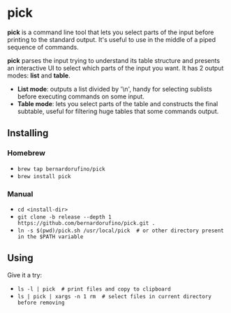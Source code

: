 # pick
**pick** is a command line tool that lets you select parts of the input before printing to the standard output. It's useful to use in the middle of a piped sequence of commands.

**pick** parses the input trying to understand its table structure and presents an interactive UI to select which parts of the input you want. It has 2 output modes: **list** and **table**. 

- **List mode**: outputs a list divided by '\n', handy for selecting sublists before executing commands on some input. 
- **Table mode**: lets you select parts of the table and constructs the final subtable, useful for filtering huge tables that some commands output.

## Installing

### Homebrew
* `brew tap bernardorufino/pick`
* `brew install pick`

### Manual
* `cd <install-dir>`
* `git clone -b release --depth 1 https://github.com/bernardorufino/pick.git .`
* `ln -s $(pwd)/pick.sh /usr/local/pick  # or other directory present in the $PATH variable`

## Using
Give it a try:
* `ls -l | pick  # print files and copy to clipboard`
* `ls | pick | xargs -n 1 rm  # select files in current directory before removing`


